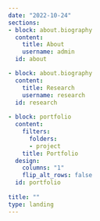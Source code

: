 ```yaml
---
date: "2022-10-24"
sections:
- block: about.biography
  content:
    title: About
    username: admin
  id: about

- block: about.biography
  content:
    title: Research
    username: research
  id: research
  
- block: portfolio
  content:
    filters:
      folders:
      - project
    title: Portfolio
  design:
    columns: "1"
    flip_alt_rows: false
  id: portfolio
  
title: ""
type: landing
---
```

